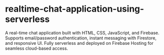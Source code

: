# realtime-chat-application-using-serverless
A real-time chat application built with HTML, CSS, JavaScript, and Firebase. Supports email/password authentication, instant messaging with Firestore, and responsive UI. Fully serverless and deployed on Firebase Hosting for seamless cloud-based access.
